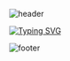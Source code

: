 ![header](https://capsule-render.vercel.app/api?type=waving&color=ffffff&height=120&section=header)

[![Typing SVG](https://readme-typing-svg.herokuapp.com/?color=FFFFFF&size=35&center=true&vCenter=true&width=1000&lines=Hello,+I'm+Guilherme+Oliveira;I'm+from+Brazil-Juiz+de+Fora+(MG);.NET+Software+Engineer)](https://git.io/typing-svg)

![footer](https://capsule-render.vercel.app/api?type=waving&color=ffffff&height=120&section=footer)
